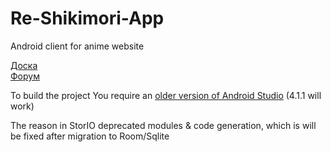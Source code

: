 # Re-Shikimori-App
Android client for anime website

[Доска](https://trello.com/b/TeSnqIHY/shimori)  
[Форум](https://4pda.ru/forum/index.php?showtopic=903970)

To build the project
You require an [older version of Android Studio](https://developer.android.com/studio/archive) (4.1.1 will work)

The reason in StorIO deprecated modules & code generation, which is will be fixed after migration to Room/Sqlite
